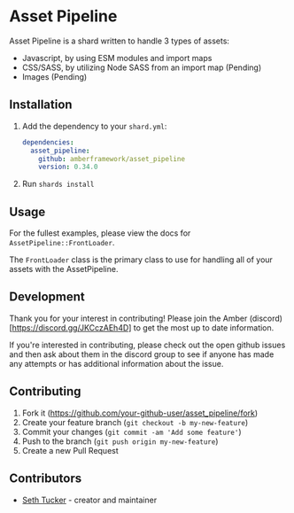 # Asset Pipeline

Asset Pipeline is a shard written to handle 3 types of assets:
- Javascript, by using ESM modules and import maps 
- CSS/SASS, by utilizing Node SASS from an import map (Pending)
- Images (Pending)

## Installation

1. Add the dependency to your `shard.yml`:

   ```yaml
   dependencies:
     asset_pipeline:
       github: amberframework/asset_pipeline
       version: 0.34.0
   ```

2. Run `shards install`

## Usage

For the fullest examples, please view the docs for `AssetPipeline::FrontLoader`.

The `FrontLoader` class is the primary class to use for handling all of your assets with the AssetPipeline.

## Development

Thank you for your interest in contributing! Please join the Amber (discord)[https://discord.gg/JKCczAEh4D] to get the most up to date information.

If you're interested in contributing, please check out the open github issues and then ask about them in the discord group to see if anyone has made any attempts or has additional information about the issue.

## Contributing

1. Fork it (<https://github.com/your-github-user/asset_pipeline/fork>)
2. Create your feature branch (`git checkout -b my-new-feature`)
3. Commit your changes (`git commit -am 'Add some feature'`)
4. Push to the branch (`git push origin my-new-feature`)
5. Create a new Pull Request

## Contributors

- [Seth Tucker](https://github.com/crimson-knight) - creator and maintainer
